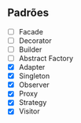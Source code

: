 ## Padrões
- [ ] Facade
- [ ] Decorator
- [ ] Builder
- [ ] Abstract Factory
- [x] Adapter
- [x] Singleton
- [x] Observer
- [x] Proxy
- [x] Strategy
- [x] Visitor